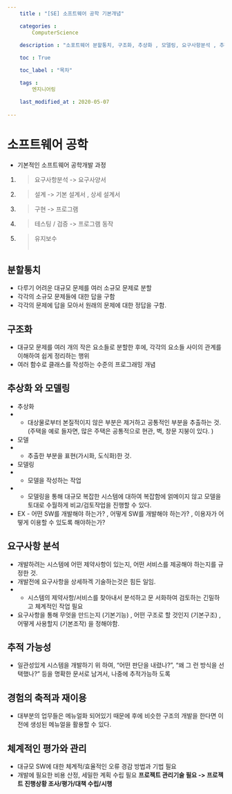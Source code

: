 ```yaml
---
    title : "[SE] 소프트웨어 공학 기본개념" 

    categories : 
        ComputerScience
    
    description : "소포트웨어 분할통치, 구조화, 추상화 , 모델링, 요구사항분석 , 추적가능성, 경험의 축적과 재이용, 체계적인 평가와 관리"

    toc : True

    toc_label : "목차"

    tags : 
        엔지니어링

    last_modified_at : 2020-05-07
 
---
```

# 소프트웨어 공학 
* 기본적인 소프트웨어 공학개발 과정
1. > 요구사항분석
->  요구사양서
2. > 설계
-> 기본 설계서 , 상세 설계서
3. > 구현
-> 프로그램
4. > 테스팅 / 검증
-> 프로그램 동작
5. > 유지보수<br/><br/>

## 분할통치 
* 다루기 어려운 대규모 문제를 여러 소규모 문제로 분할
* 각각의 소규모 문제들에 대한 답을 구함
* 각각의 문제에 답을 모아서 원래의 문제에 대한 정답을 구함.
## 구조화
* 대규모 문제를 여러 개의 작은 요소들로 분할한 후에, 각각의 요소들 사이의 관계를 이해하여 쉽게 정리하는 행위
* 여러 함수로 클래스를 작성하는 수준의 프로그래밍 개념
## 추상화 와 모델링
* 추상화 
* * 대상물로부터 본질적이지 않은 부분은 제거하고 공통적인 부분을 추출하는 것. (주택을 예로 들자면, 많은 주택은 공통적으로 현관, 벽, 창문 지붕이 있다. )
* 모델
* * 추출한 부분을 표현(가시화, 도식화)한 것.
* 모델링
 * * 모델을 작성하는 작업
 * * 모델링을 통해 대규모 복잡한 시스템에 대하여 복잡함에 얽메이지 않고 모델을 토대로 수월하게 비교/검토작업을 진행할 수 있다.
 * EX - 어떤 SW를 개발해야 하는가? , 어떻게 SW를 개발해야 하는가? , 이용자가 어떻게 이용할 수 있도록 해야하는가?
## 요구사항 분석
* 개발하려는 시스템에 어떤 제약사항이 있는지, 어떤 서비스를 제공해야 하는지를 규정한 것.
* 개발전에 요구사항을 상세하겍 기술하는것은 힘든 일임. 
* * 시스템의 제약사항/서비스를 찾아내서 분석하고 문 서화하여 검토하는 긴밀하고 체계적인 작업 필요
* 요구사항을 통해 무엇을 만드는지 (기본기능) , 어떤 구조로 할 것인지 (기본구조) , 어떻게 사용할지 (기본조작) 을 정해야함.


## 추적 가능성
*  일관성있게 시스템을 개발하기 위 하여, “어떤 판단을 내렸나?”, “왜 그 런 방식을 선택했나?” 등을 명확한 문서로 남겨서, 나중에 추적가능하 도록

## 경험의 축적과 재이용
* 대부분의 업무들은 메뉴얼화 되어있기 때문에 후에 비슷한 구조의 개발을 한다면 이전에 생성된 메뉴얼을 활용할 수 있다.

## 체계적인 평가와 관리
* 대규모 SW에 대한 체계적/효율적인 오류 경감 방법과 기법 필요
* 개발에 필요한 비용 산정, 세밀한 계획 수립 필요
**프로젝트 관리기술 필요 -> 프로젝트 진행상황 조사/평가/대책 수립/시행**
